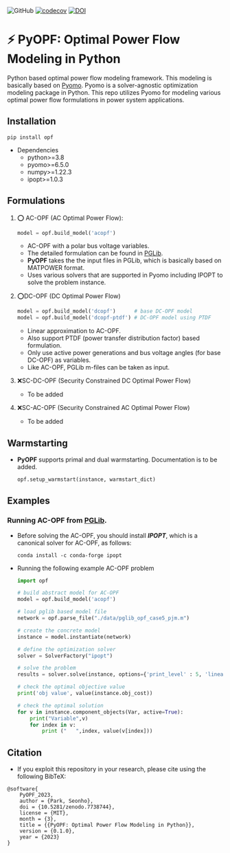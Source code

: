 ![GitHub](https://img.shields.io/github/license/seonho-park/PyOPF?label=license)
[![codecov](https://codecov.io/gh/seonho-park/PyOPF/branch/main/graph/badge.svg?token=QZTV5P31IC)](https://codecov.io/gh/seonho-park/PyOPF)
[![DOI](https://zenodo.org/badge/614393450.svg)](https://zenodo.org/badge/latestdoi/614393450)


# :zap: PyOPF: Optimal Power Flow Modeling in Python
Python based optimal power flow modeling framework. This modeling is basically based on [Pyomo](https://github.com/Pyomo/pyomo).
Pyomo is a solver-agnostic optimization modeling package in Python. 
This repo utilizes Pyomo for modeling various optimal power flow formulations in power system applications.


## Installation
```
pip install opf
```


* Dependencies
    + python>=3.8
    + pyomo>=6.5.0
    + numpy>=1.22.3
    + ipopt>=1.0.3


## Formulations
1. :o: AC-OPF (AC Optimal Power Flow): 
    ```python
    model = opf.build_model('acopf')
    ```
    - AC-OPF with a polar bus voltage variables.
    - The detailed formulation can be found in [PGLib](https://github.com/power-grid-lib/pglib-opf).
    - **PyOPF** takes the the input files in PGLib, which is basically based on MATPOWER format.
    - Uses various solvers that are supported in Pyomo including IPOPT to solve the problem instance.

2. :o:DC-OPF (DC Optimal Power Flow)
    ```python
    model = opf.build_model('dcopf')      # base DC-OPF model
    model = opf.build_model('dcopf-ptdf') # DC-OPF model using PTDF
    ```
    - Linear approximation to AC-OPF.
    - Also support PTDF (power transfer distribution factor) based formulation.
    - Only use active power generations and bus voltage angles (for base DC-OPF) as variables.
    - Like AC-OPF, PGLib m-files can be taken as input.

3. :x:SC-DC-OPF (Security Constrained DC Optimal Power Flow)
    -  To be added

4. :x:SC-AC-OPF (Security Constrained AC Optimal Power Flow)
    -  To be added

## Warmstarting
* **PyOPF** supports primal and dual warmstarting. Documentation is to be added.
    ```python
    opf.setup_warmstart(instance, warmstart_dict) 
    ```


## Examples
### Running AC-OPF from [PGLib](https://github.com/power-grid-lib/pglib-opf).
- Before solving the AC-OPF, you should install ***IPOPT***, which is a canonical solver for AC-OPF, as follows:
    ```
    conda install -c conda-forge ipopt
    ```

- Running the following example AC-OPF problem
    ```python
    import opf

    # build abstract model for AC-OPF
    model = opf.build_model('acopf')

    # load pglib based model file
    network = opf.parse_file("./data/pglib_opf_case5_pjm.m")

    # create the concrete model
    instance = model.instantiate(network)

    # define the optimization solver
    solver = SolverFactory("ipopt")

    # solve the problem
    results = solver.solve(instance, options={'print_level' : 5, 'linear_solver': 'ma27'}, tee=True)

    # check the optimal objective value
    print('obj value', value(instance.obj_cost))

    # check the optimal solution
    for v in instance.component_objects(Var, active=True):
        print("Variable",v)  
        for index in v:
            print ("   ",index, value(v[index]))  
    ```


## Citation
- If you exploit this repository in your research, please cite using the following BibTeX:

```
@software{
    PyOPF_2023,
    author = {Park, Seonho},
    doi = {10.5281/zenodo.7738744},
    license = {MIT},
    month = {3},
    title = {{PyOPF: Optimal Power Flow Modeling in Python}},
    version = {0.1.0},
    year = {2023}
}
```